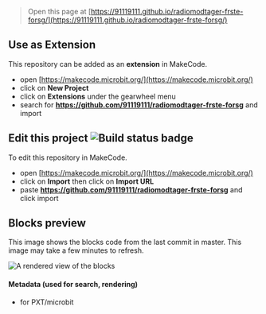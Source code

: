 
> Open this page at [https://91119111.github.io/radiomodtager-frste-forsg/](https://91119111.github.io/radiomodtager-frste-forsg/)

## Use as Extension

This repository can be added as an **extension** in MakeCode.

* open [https://makecode.microbit.org/](https://makecode.microbit.org/)
* click on **New Project**
* click on **Extensions** under the gearwheel menu
* search for **https://github.com/91119111/radiomodtager-frste-forsg** and import

## Edit this project ![Build status badge](https://github.com/91119111/radiomodtager-frste-forsg/workflows/MakeCode/badge.svg)

To edit this repository in MakeCode.

* open [https://makecode.microbit.org/](https://makecode.microbit.org/)
* click on **Import** then click on **Import URL**
* paste **https://github.com/91119111/radiomodtager-frste-forsg** and click import

## Blocks preview

This image shows the blocks code from the last commit in master.
This image may take a few minutes to refresh.

![A rendered view of the blocks](https://github.com/91119111/radiomodtager-frste-forsg/raw/master/.github/makecode/blocks.png)

#### Metadata (used for search, rendering)

* for PXT/microbit
<script src="https://makecode.com/gh-pages-embed.js"></script><script>makeCodeRender("{{ site.makecode.home_url }}", "{{ site.github.owner_name }}/{{ site.github.repository_name }}");</script>
